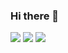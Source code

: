 ### Hi there 👋

<!--
**Junbro0708/Junbro0708** is a ✨ _special_ ✨ repository because its `README.md` (this file) appears on your GitHub profile.

Here are some ideas to get you started:

- 🔭 I’m currently working on ...
- 🌱 I’m currently learning ...
- 👯 I’m looking to collaborate on ...
- 🤔 I’m looking for help with ...
- 💬 Ask me about ...
- 📫 How to reach me: ...
- 😄 Pronouns: ...
- ⚡ Fun fact: ...
-->

<img src="https://img.shields.io/badge/Unity-000000?style=flat-square&logo=Unity&logoColor=white"/> <img src="https://img.shields.io/badge/ios-808080?style=flat-square&logo=iOS&logoColor=white"/> <img src="https://img.shields.io/badge/Unreal Engine-313131?style=flat-square&logo=unrealengine&logoColor=white"/>
